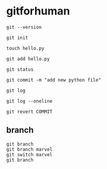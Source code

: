 # gitforhuman

`git --version`

`git init`

`touch hello.py`

`git add hello.py`

`git status`

`git commit -m "add new python file"`

`git log`

`git log --oneline`

`git revert COMMIT`

## branch

```
git branch
git branch marvel
git switch marvel
git branch
```